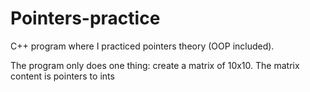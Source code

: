 # Pointers-practice
C++ program where I practiced pointers theory (OOP included).

The program only does one thing: create a matrix of 10x10. The matrix content is pointers to ints
